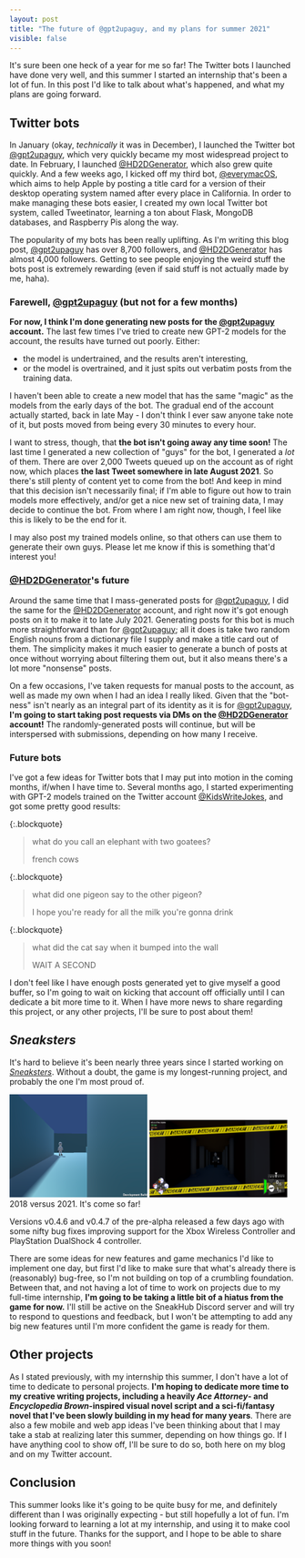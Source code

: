 ```yaml
---
layout: post
title: "The future of @gpt2upaguy, and my plans for summer 2021"
visible: false
---
```


It's sure been one heck of a year for me so far! The Twitter bots I launched have done very well, and this summer I started an internship that's been a lot of fun. In this post I'd like to talk about what's happened, and what my plans are going forward.


## Twitter bots
In January (okay, *technically* it was in December), I launched the Twitter bot [@gpt2upaguy](https://twitter.com/gpt2upaguy), which very quickly became my most widespread project to date.
In February, I launched [@HD2DGenerator](https://twitter.com/HD2DGenerator), which also grew quite quickly.
And a few weeks ago, I kicked off my third bot, [@everymacOS](https://twitter.com/everymacOS), which aims to help Apple by posting a title card for a version of their desktop operating system named after every place in California. In order to make managing these bots easier, I created my own local Twitter bot system, called Tweetinator, learning a ton about Flask, MongoDB databases, and Raspberry Pis along the way.

The popularity of my bots has been really uplifting. As I'm writing this blog post, [@gpt2upaguy](https://twitter.com/gpt2upaguy) has over 8,700 followers, and [@HD2DGenerator](https://twitter.com/HD2DGenerator) has almost 4,000 followers. Getting to see people enjoying the weird stuff the bots post is extremely rewarding (even if said stuff is not actually made by me, haha). 

### Farewell, [@gpt2upaguy](https://twitter.com/gpt2upaguy) (but not for a few months)
**For now, I think I'm done generating new posts for the [@gpt2upaguy](https://twitter.com/gpt2upaguy) account.** The last few times I've tried to create new GPT-2 models for the account, the results have turned out poorly. Either:

- the model is undertrained, and the results aren't interesting,
- or the model is overtrained, and it just spits out verbatim posts from the training data.

I haven't been able to create a new model that has the same "magic" as the models from the early days of the bot. The gradual end of the account actually started, back in late May - I don't think I ever saw anyone take note of it, but posts moved from being every 30 minutes to every hour.

I want to stress, though, that **the bot isn't going away any time soon!** The last time I generated a new collection of "guys" for the bot, I generated a *lot* of them. There are over 2,000 Tweets queued up on the account as of right now, which places **the last Tweet somewhere in late August 2021**. So there's still plenty of content yet to come from the bot! And keep in mind that this decision isn't necessarily final; if I'm able to figure out how to train models more effectively, and/or get a nice new set of training data, I may decide to continue the bot. From where I am right now, though, I feel like this is likely to be the end for it. 

I may also post my trained models online, so that others can use them to generate their own guys. Please let me know if this is something that'd interest you!

### [@HD2DGenerator](https://twitter.com/HD2DGenerator)'s future
Around the same time that I mass-generated posts for [@gpt2upaguy](https://twitter.com/gpt2upaguy), I did the same for the [@HD2DGenerator](https://twitter.com/HD2DGenerator) account, and right now it's got enough posts on it to make it to late July 2021. Generating posts for this bot is much more straightforward than for [@gpt2upaguy](https://twitter.com/gpt2upaguy); all it does is take two random English nouns from a dictionary file I supply and make a title card out of them. The simplicity makes it much easier to generate a bunch of posts at once without worrying about filtering them out, but it also means there's a lot more "nonsense" posts.

On a few occasions, I've taken requests for manual posts to the account, as well as made my own when I had an idea I really liked. Given that the "bot-ness" isn't nearly as an integral part of its identity as it is for [@gpt2upaguy](https://twitter.com/gpt2upaguy), **I'm going to start taking post requests via DMs on the [@HD2DGenerator](https://twitter.com/HD2DGenerator) account!** The randomly-generated posts will continue, but will be interspersed with submissions, depending on how many I receive.

### Future bots
I've got a few ideas for Twitter bots that I may put into motion in the coming months, if/when I have time to. Several months ago, I started experimenting with GPT-2 models trained on the Twitter account [@KidsWriteJokes](https://twitter.com/KidsWriteJokes), and got some pretty good results:

{:.blockquote}
> what do you call an elephant with two goatees?
> 
> french cows

{:.blockquote}
> what did one pigeon say to the other pigeon?
> 
> I hope you're ready for all the milk you're gonna drink

{:.blockquote}
> what did the cat say when it bumped into the wall
> 
> WAIT A SECOND

I don't feel like I have enough posts generated yet to give myself a good buffer, so I'm going to wait on kicking that account off officially until I can dedicate a bit more time to it. When I have more news to share regarding this project, or any other projects, I'll be sure to post about them!


## *Sneaksters*
It's hard to believe it's been nearly three years since I started working on *[Sneaksters](/sneaksters.html)*. Without a doubt, the game is my longest-running project, and probably the one I'm most proud of.

<div class="text-center my-3">
    <img src="/blog/images/sneaksters_old_thief.png" alt="An old screenshot of Sneaksters" style="max-width: 48%;">
    <img src="/blog/images/sneaksters_chase.png" alt="A new screenshot of Sneaksters; a guard is chasing the player" style="max-width: 48%;">
    <div class="text-small text-muted my-2">2018 versus 2021. It's come so far!</div>
</div>

Versions v0.4.6 and v0.4.7 of the pre-alpha released a few days ago with some nifty bug fixes improving support for the Xbox Wireless Controller and PlayStation DualShock 4 controller.

There are some ideas for new features and game mechanics I'd like to implement one day, but first I'd like to make sure that what's already there is (reasonably) bug-free, so I'm not building on top of a crumbling foundation. Between that, and not having a lot of time to work on projects due to my full-time internship, **I'm going to be taking a little bit of a hiatus from the game for now.** I'll still be active on the SneakHub Discord server and will try to respond to questions and feedback, but I won't be attempting to add any big new features until I'm more confident the game is ready for them.

## Other projects
As I stated previously, with my internship this summer, I don't have a lot of time to dedicate to personal projects. **I'm hoping to dedicate more time to my creative writing projects, including a heavily *Ace Attorney*- and *Encyclopedia Brown*-inspired visual novel script and a sci-fi/fantasy novel that I've been slowly building in my head for many years**. There are also a few mobile and web app ideas I've been thinking about that I may take a stab at realizing later this summer, depending on how things go. If I have anything cool to show off, I'll be sure to do so, both here on my blog and on my Twitter account.

## Conclusion
This summer looks like it's going to be quite busy for me, and definitely different than I was originally expecting - but still hopefully a lot of fun. I'm looking forward to learning a lot at my internship, and using it to make cool stuff in the future. Thanks for the support, and I hope to be able to share more things with you soon!